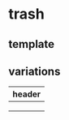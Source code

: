 # trash


<script type="module" src="https://unpkg.com/@google/model-viewer/dist/model-viewer.min.js"></script>

<style>
model-viewer {
  width: 600px;
  height: 450px;
}
</style>

## template

<model-viewer camera-controls touch-action="pan-y" src="models/trash_glb/trash_a.glb" ar alt="A 3D transparency test" style="background-color: unset;"></model-viewer>


## variations

header |
------------- |
<model-viewer camera-controls touch-action="pan-y" src="models/trash_glb/trash_b.glb" ar alt="A 3D transparency test" style="background-color: unset;"></model-viewer> | 
<model-viewer camera-controls touch-action="pan-y" src="models/trash_glb/trash_c.glb" ar alt="A 3D transparency test" style="background-color: unset;"></model-viewer> | 
<model-viewer camera-controls touch-action="pan-y" src="models/trash_glb/trash_d.glb" ar alt="A 3D transparency test" style="background-color: unset;"></model-viewer> | 
